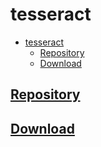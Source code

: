 # tesseract

- [tesseract](#tesseract)
  - [Repository](#repository)
  - [Download](#download)

## [Repository](https://github.com/tesseract-ocr/tesseract)

## [Download](https://tesseract-ocr.github.io/tessdoc/Downloads)
